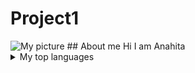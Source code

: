 # Project1
<picture>
 <source media="(prefers-color-scheme: dark)" srcset="https://user-images.githubusercontent.com/25423296/163456776-7f95b81a-f1ed-45f7-b7ab-8fa810d529fa.png">
 <source media="(prefers-color-scheme: light)" srcset="https://user-images.githubusercontent.com/25423296/163456776-7f95b81a-f1ed-45f7-b7ab-8fa810d529fa.png">
 <img alt="My picture" src="[https://www.facebook.com/photo/?fbid=5256176041143362&set=a.118714051556279](https://userimages.githubusercontent.com/25423296/163456776-7f95b81a-f1ed-45f7-b7ab-8fa810d529fa.png)">
</picture>
## About me
Hi I am Anahita
<details>
<summary>My top languages</summary>

| Rank | Languages |
|-----:|-----------|
|     1| Javascript|
|     2| Python    |
|     3| SQL       |

</details>
